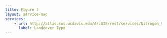 ```yaml
---
title: Figure 3
layout: service-map
services: 
    - url: http://atlas.cws.ucdavis.edu/ArcGIS/rest/services/Nitrogen_Sources_and_Loading_to_Groundwater_TR2/Fig02_and_Fig32_CAML_2010_Land_Cover/MapServer 
      label: Landcover Type
---
```

